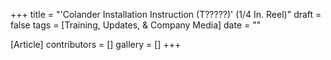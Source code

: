 +++
title = "'Colander Installation Instruction (T?????)' (1/4 In. Reel)"
draft = false
tags = [Training, Updates, & Company Media]
date = ""

[Article]
contributors = []
gallery = []
+++